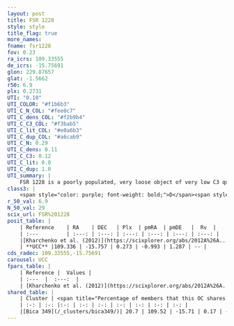 ```yaml
---
layout: post
title: FSR 1228
style: style
title_flag: true
more_names: 
fname: fsr1228
fov: 0.23
ra_icrs: 109.33555
de_icrs: -15.75691
glon: 229.87657
glat: -1.5662
r50: 6.9
plx: 0.2731
UTI: "0.10"
UTI_COLOR: "#f1b6b3"
UTI_C_N_COL: "#fee0c7"
UTI_C_dens_COL: "#f2b9b4"
UTI_C_C3_COL: "#f3bab5"
UTI_C_lit_COL: "#e0a6b3"
UTI_C_dup_COL: "#a6cab9"
UTI_C_N: 0.29
UTI_C_dens: 0.11
UTI_C_C3: 0.12
UTI_C_lit: 0.0
UTI_C_dup: 1.0
UTI_summary: |
    FSR 1228 is a poorly populated, very loose object of very low C3 quality. It is rarely studied in the literature, with no articles listed in the last 13 years. This object shares a small percentage of members with a later reported entry.
class3: |
    <span style="color: purple; font-weight: bold;">D</span><span style="color: red; font-weight: bold;">C</span>
r_50_val: 6.9
N_50_val: 29
scix_url: FSR%201228
posit_table: |
    | Reference    | RA    | DEC   | Plx  | pmRA  | pmDE   |  Rv  |
    | :---         | :---: | :---: | :---: | :---: | :---: | :---: |
    |[Kharchenko et al. (2012)](https://scixplorer.org/abs/2012A%26A...543A.156K) | 109.297 | -15.795 | -- | -2.29 | 5.71 | -- |
    | **UCC** |109.336 | -15.757 | 0.273 | -0.993 | 1.287 | -- | 
cds_radec: 109.33555,-15.75691
carousel: UCC
fpars_table: |
    | Reference |  Values |
    | :---  |  :---:  |
    | [Kharchenko et al. (2012)](https://scixplorer.org/abs/2012A%26A...543A.156K) | `e_bv=0.687, distance=4186, log_age=6.75` |
shared_table: |
    | Cluster | <span title="Percentage of members that this OC shares with the ones listed">%</span>   | RA   | DEC   | Plx   | pmRA  | pmDE  | Rv | UTI |
    | :-: | :-: |:-: | :-: | :-: | :-: | :-: | :-: | :-: |
    |[Bica 349](/_clusters/bica349/)| 20.7 | 109.52 | -15.71 | 0.17 | -0.92 | 1.28 | -- |0.06 |
---
```

